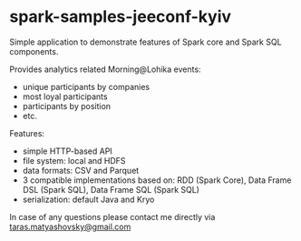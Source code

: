 # spark-samples-jeeconf-kyiv

Simple application to demonstrate features of Spark core and Spark SQL components. 

Provides analytics related Morning@Lohika events:
* unique participants by companies
* most loyal participants
* participants by position
* etc. 

Features:
* simple HTTP-based API
* file system: local and HDFS
* data formats: CSV and Parquet
* 3 compatible implementations based on: RDD (Spark Core), Data Frame DSL (Spark SQL), Data Frame SQL (Spark SQL) 
* serialization: default Java and Kryo

In case of any questions please contact me directly via taras.matyashovsky@gmail.com
